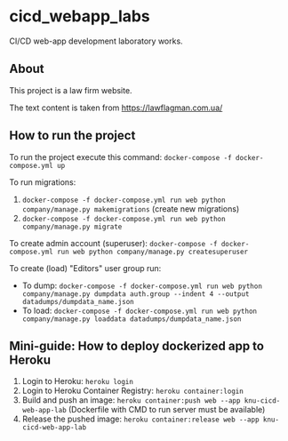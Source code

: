 # cicd_webapp_labs
CI/CD web-app development laboratory works.

## About
This project is a law firm website.

The text content is taken from https://lawflagman.com.ua/

## How to run the project
To run the project execute this command:
`docker-compose -f docker-compose.yml up`

To run migrations:
1. `docker-compose -f docker-compose.yml run web python company/manage.py makemigrations` (сreate new migrations)
2. `docker-compose -f docker-compose.yml run web python company/manage.py migrate`

To create admin account (superuser):
`docker-compose -f docker-compose.yml run web python company/manage.py createsuperuser`

To create (load) "Editors" user group run:
- To dump: `docker-compose -f docker-compose.yml run web python company/manage.py dumpdata auth.group --indent 4 --output datadumps/dumpdata_name.json`
- To load: `docker-compose -f docker-compose.yml run web python company/manage.py loaddata datadumps/dumpdata_name.json`

## Mini-guide: How to deploy dockerized app to Heroku
1. Login to Heroku: `heroku login`
2. Login to Heroku Container Registry: `heroku container:login`
3. Build and push an image: `heroku container:push web --app knu-cicd-web-app-lab` 
   (Dockerfile with CMD to run server must be available)
4. Release the pushed image: `heroku container:release web --app knu-cicd-web-app-lab`
